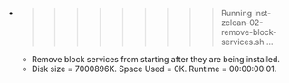 * >>>>>>>>> Running inst-zclean-02-remove-block-services.sh ...
  * Remove block services from starting after they are being installed.
  * Disk size = 7000896K. Space Used = 0K. Runtime = 00:00:00:01.
